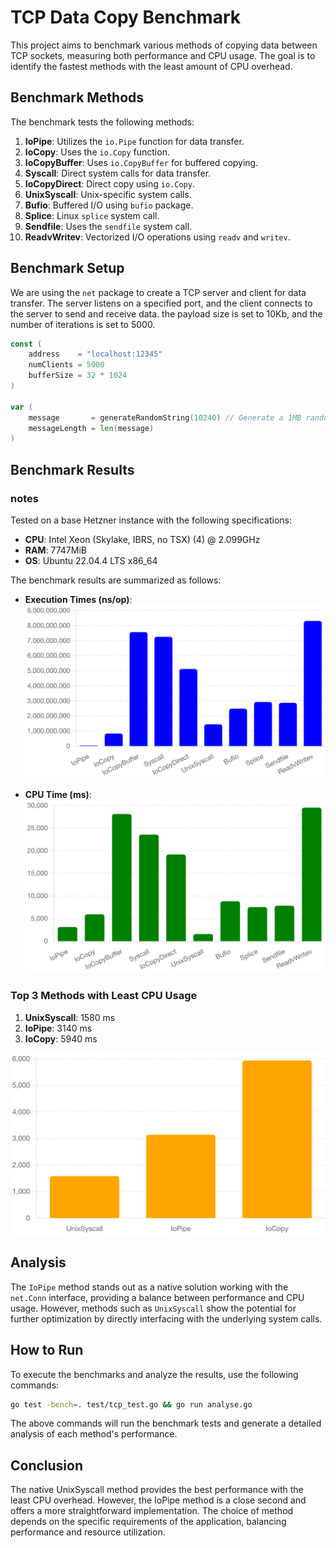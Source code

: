# TCP Data Copy Benchmark

This project aims to benchmark various methods of copying data between TCP sockets, measuring both performance and CPU usage. The goal is to identify the fastest methods with the least amount of CPU overhead.

## Benchmark Methods

The benchmark tests the following methods:

1. **IoPipe**: Utilizes the `io.Pipe` function for data transfer.
2. **IoCopy**: Uses the `io.Copy` function.
3. **IoCopyBuffer**: Uses `io.CopyBuffer` for buffered copying.
4. **Syscall**: Direct system calls for data transfer.
5. **IoCopyDirect**: Direct copy using `io.Copy`.
6. **UnixSyscall**: Unix-specific system calls.
7. **Bufio**: Buffered I/O using `bufio` package.
8. **Splice**: Linux `splice` system call.
9. **Sendfile**: Uses the `sendfile` system call.
10. **ReadvWritev**: Vectorized I/O operations using `readv` and `writev`.

## Benchmark Setup
We are using the `net` package to create a TCP server and client for data transfer. The server listens on a specified port, and the client connects to the server to send and receive data.
the payload size is set to 10Kb, and the number of iterations is set to 5000.

```go
const (
	address    = "localhost:12345"
	numClients = 5000
	bufferSize = 32 * 1024
)

var (
	message       = generateRandomString(10240) // Generate a 1MB random string
	messageLength = len(message)
)
```

## Benchmark Results

### notes
Tested on a base Hetzner instance with the following specifications:
- **CPU**: Intel Xeon (Skylake, IBRS, no TSX) (4) @ 2.099GHz
- **RAM**: 7747MiB
- **OS**: Ubuntu 22.04.4 LTS x86_64

The benchmark results are summarized as follows:

- **Execution Times (ns/op)**:
  ![Benchmark Results (ns/op)](https://raw.githubusercontent.com/xvertile/tcp-copy-benchmark/main/images/Benchmark%20Results%20ns_op.png)

- **CPU Time (ms)**:
  ![Benchmark CPU Time](https://raw.githubusercontent.com/xvertile/tcp-copy-benchmark/main/images/Benchmark%20CPU%20Time.png)

### Top 3 Methods with Least CPU Usage

1. **UnixSyscall**: 1580 ms
2. **IoPipe**: 3140 ms
3. **IoCopy**: 5940 ms

![Top 3 Profiles with Least CPU Usage](https://raw.githubusercontent.com/xvertile/tcp-copy-benchmark/main/images/Top%203%20Profiles%20with%20Least%20CPU%20Usage.png)

## Analysis

The `IoPipe` method stands out as a native solution working with the `net.Conn` interface, providing a balance between performance and CPU usage. However, methods such as `UnixSyscall` show the potential for further optimization by directly interfacing with the underlying system calls.

## How to Run

To execute the benchmarks and analyze the results, use the following commands:

```bash
go test -bench=. test/tcp_test.go && go run analyse.go
```

The above commands will run the benchmark tests and generate a detailed analysis of each method's performance.

## Conclusion
The native UnixSyscall method provides the best performance with the least CPU overhead. However, the IoPipe method is a close second and offers a more straightforward implementation. The choice of method depends on the specific requirements of the application, balancing performance and resource utilization.